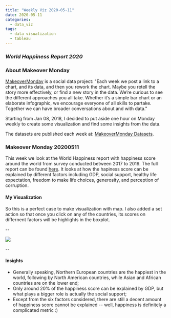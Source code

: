 ```yaml
---
title: "Weekly Viz 2020-05-11"
date: 2020-05-11
categories:
  - data_viz
tags:
  - data visualization
  - tableau
---
```


### *World Happiness Report 2020*


### About Makeover Monday

[MakeoverMonday](http://www.makeovermonday.co.uk/) is a social data project:
"Each week we post a link to a chart, and its data, and then you rework the chart.
Maybe you retell the story more effectively, or find a new story in the data.
We’re curious to see the different approaches you all take. Whether it’s a simple bar chart or an elaborate infographic, we encourage everyone of all skills to partake.
Together we can have broader conversations about and with data."

Starting from Jan 08, 2018, I decided to put aside one hour on Monday weekly to create some visualization and find some insights from the data.

The datasets are published each week at: [MakeoverMonday Datasets](http://www.makeovermonday.co.uk/data/).

### Makeover Monday 20200511

This week we look at the World Happiness report with happiness score around the world from survey conducted between 2017 to 2019. The full report can be found [here](https://worldhappiness.report/). It looks at how the hapiness score can be explained by different factors including GDP, social support, healthy life expectation, freedom to make life choices, generosity, and perception of corruption.  

#### My Visualization

So this is a perfect case to make visualization with map. I also added a set action so that once you click on any of the countries, its scores on differnent factors will be highlights in the boxplot.  

--  

<div class='tableauPlaceholder' id='viz1589259204827' style='position: relative'>
<noscript><a href='#'>
  <img alt=' ' src='https:&#47;&#47;public.tableau.com&#47;static&#47;images&#47;Ma&#47;MakeOverMonday2020511WorldHappinessReport2020&#47;WorldHappinessReport&#47;1_rss.png' style='border: none' />
</a></noscript>
<object class='tableauViz'  style='display:none;'>
  <param name='host_url' value='https%3A%2F%2Fpublic.tableau.com%2F' />
  <param name='embed_code_version' value='3' /> 
  <param name='site_root' value='' />
  <param name='name' value='MakeOverMonday2020511WorldHappinessReport2020&#47;WorldHappinessReport' />
  <param name='tabs' value='no' />
  <param name='toolbar' value='yes' />
  <param name='static_image' value='https:&#47;&#47;public.tableau.com&#47;static&#47;images&#47;Ma&#47;MakeOverMonday2020511WorldHappinessReport2020&#47;WorldHappinessReport&#47;1.png' />
  <param name='animate_transition' value='yes' />
  <param name='display_static_image' value='yes' />
  <param name='display_spinner' value='yes' />
  <param name='display_overlay' value='yes' />
  <param name='display_count' value='yes' />
  <param name='filter' value='publish=yes' />
</object></div>           
<script type='text/javascript'>        
  var divElement = document.getElementById('viz1589259204827'); 
  var vizElement = divElement.getElementsByTagName('object')[0];     
  if ( divElement.offsetWidth > 800 ) { vizElement.style.width='800px';vizElement.style.height='827px';} else if ( divElement.offsetWidth > 500 ) { vizElement.style.width='800px';vizElement.style.height='827px';} else { vizElement.style.width='100%';vizElement.style.height='777px';}         
  var scriptElement = document.createElement('script');     
  scriptElement.src = 'https://public.tableau.com/javascripts/api/viz_v1.js';      
  vizElement.parentNode.insertBefore(scriptElement, vizElement);             
</script>
  
  
--  

#### Insights
* Generally speaking, Northern European countries are the happiest in the world, following by North American countries, while Asian and African countries are on the lower end;  
* Only around 20% of the happiness score can be explained by GDP, but what plays a bigger role is actually the social support;  
* Except from the six factors considered, there are still a decent amount of happiness score cannot be explained -- well, happiness is definitely a complicated metric :)  

